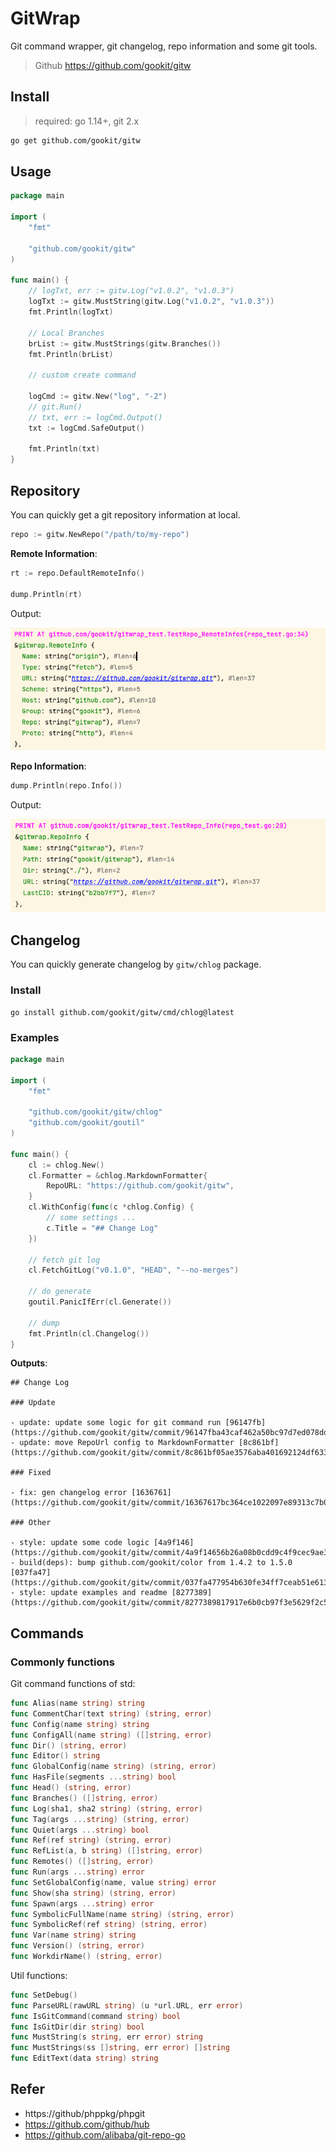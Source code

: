 # GitWrap

Git command wrapper, git changelog, repo information and some git tools.

> Github https://github.com/gookit/gitw

## Install

> required: go 1.14+, git 2.x

```bash
go get github.com/gookit/gitw
```

## Usage

```go
package main

import (
	"fmt"

	"github.com/gookit/gitw"
)

func main() {
	// logTxt, err := gitw.Log("v1.0.2", "v1.0.3")
	logTxt := gitw.MustString(gitw.Log("v1.0.2", "v1.0.3"))
	fmt.Println(logTxt)

	// Local Branches
	brList := gitw.MustStrings(gitw.Branches())
	fmt.Println(brList)

	// custom create command

	logCmd := gitw.New("log", "-2")
	// git.Run()
	// txt, err := logCmd.Output()
	txt := logCmd.SafeOutput()

	fmt.Println(txt)
}
```

## Repository

You can quickly get a git repository information at local.

```go
repo := gitw.NewRepo("/path/to/my-repo")
```

**Remote Information**:

```go
rt := repo.DefaultRemoteInfo()

dump.Println(rt)
```

Output:

![one-remote-info](_examples/images/one-remote-info.png)

**Repo Information**:

```go
dump.Println(repo.Info())
```

Output:

![simple-repo-info](_examples/images/simple-repo-info.png)

## Changelog

You can quickly generate changelog by `gitw/chlog` package.

### Install

```shell
go install github.com/gookit/gitw/cmd/chlog@latest
```

### Examples

```go
package main

import (
	"fmt"

	"github.com/gookit/gitw/chlog"
	"github.com/gookit/goutil"
)

func main() {
	cl := chlog.New()
	cl.Formatter = &chlog.MarkdownFormatter{
		RepoURL: "https://github.com/gookit/gitw",
	}
	cl.WithConfig(func(c *chlog.Config) {
		// some settings ...
		c.Title = "## Change Log"
	})

	// fetch git log
	cl.FetchGitLog("v0.1.0", "HEAD", "--no-merges")

	// do generate
	goutil.PanicIfErr(cl.Generate())

	// dump
	fmt.Println(cl.Changelog())
}
```

**Outputs**:

```text
## Change Log

### Update

- update: update some logic for git command run [96147fb](https://github.com/gookit/gitw/commit/96147fba43caf462a50bc97d7ed078dd0059e797)
- update: move RepoUrl config to MarkdownFormatter [8c861bf](https://github.com/gookit/gitw/commit/8c861bf05ae3576aba401692124df63372ae9ed7)

### Fixed

- fix: gen changelog error [1636761](https://github.com/gookit/gitw/commit/16367617bc364ce1022097e89313c7b09983981a)

### Other

- style: update some code logic [4a9f146](https://github.com/gookit/gitw/commit/4a9f14656b26a08b0cdd9c4f9cec9ae3bf5938b1)
- build(deps): bump github.com/gookit/color from 1.4.2 to 1.5.0 [037fa47](https://github.com/gookit/gitw/commit/037fa477954b630fe34ff7ceab51e6132db645cb)
- style: update examples and readme [8277389](https://github.com/gookit/gitw/commit/8277389817917e6b0cb97f3e5629f2c5034075e4)

```

## Commands

### Commonly functions

Git command functions of std:

```go
func Alias(name string) string
func CommentChar(text string) (string, error)
func Config(name string) string
func ConfigAll(name string) ([]string, error)
func Dir() (string, error)
func Editor() string
func GlobalConfig(name string) (string, error)
func HasFile(segments ...string) bool
func Head() (string, error)
func Branches() ([]string, error)
func Log(sha1, sha2 string) (string, error)
func Tag(args ...string) (string, error)
func Quiet(args ...string) bool
func Ref(ref string) (string, error)
func RefList(a, b string) ([]string, error)
func Remotes() ([]string, error)
func Run(args ...string) error
func SetGlobalConfig(name, value string) error
func Show(sha string) (string, error)
func Spawn(args ...string) error
func SymbolicFullName(name string) (string, error)
func SymbolicRef(ref string) (string, error)
func Var(name string) string
func Version() (string, error)
func WorkdirName() (string, error)
```

Util functions:

```go
func SetDebug()
func ParseURL(rawURL string) (u *url.URL, err error)
func IsGitCommand(command string) bool
func IsGitDir(dir string) bool
func MustString(s string, err error) string
func MustStrings(ss []string, err error) []string
func EditText(data string) string
```

## Refer

- https://github/phppkg/phpgit
- https://github.com/github/hub
- https://github.com/alibaba/git-repo-go
